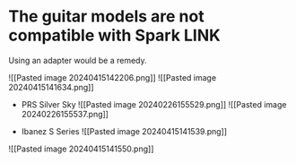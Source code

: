 # The guitar models are not compatible with Spark LINK

Using an adapter would be a remedy.

![[Pasted image 20240415142206.png]]
![[Pasted image 20240415141634.png]]


- PRS Silver Sky
![[Pasted image 20240226155529.png]]
![[Pasted image 20240226155537.png]]


- Ibanez S Series
![[Pasted image 20240415141539.png]]

![[Pasted image 20240415141550.png]]
